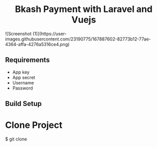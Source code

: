 <h1 align="center">Bkash Payment with Laravel and Vuejs</a></h1>
![Screenshot (1)](https://user-images.githubusercontent.com/23190775/167887602-82773b12-77ae-4364-affa-4276a5316ce4.png)

## Requirements

-   App key
-   App secret
-   Username
-   Password

## Build Setup

# Clone Project

$ git clone
